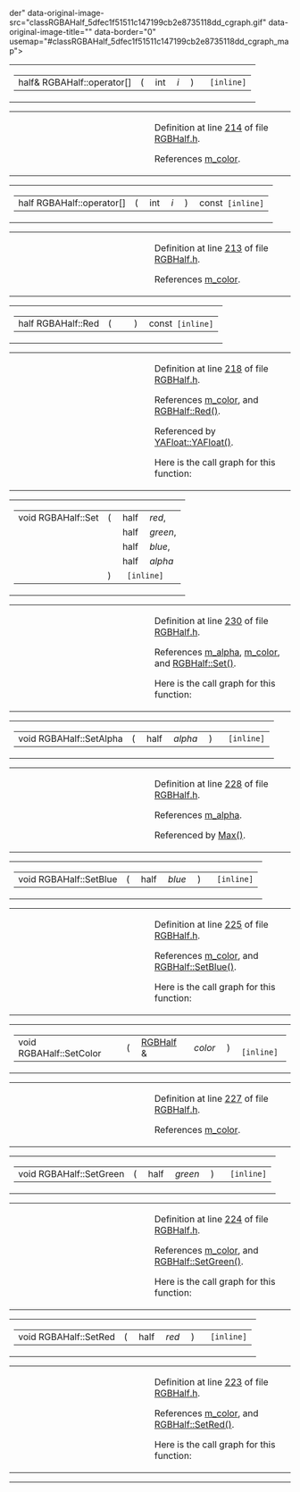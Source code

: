 der" data-original-image-src="classRGBAHalf_5dfec1f51511c147199cb2e8735118dd_cgraph.gif" data-original-image-title="" data-border="0" usemap="#classRGBAHalf_5dfec1f51511c147199cb2e8735118dd_cgraph_map"></span></td>
</tr>
</tbody>
</table>

<span id="afa3b3be64f86f689de4bf05a470fc17" class="anchor"></span>

<table class="mdTable" data-cellpadding="2" data-cellspacing="0">
<colgroup>
<col style="width: 100%" />
</colgroup>
<tbody>
<tr>
<td class="mdRow"><table data-cellpadding="0" data-cellspacing="0" data-border="0">
<tbody>
<tr>
<td class="md" data-nowrap="" data-valign="top">half&amp; RGBAHalf::operator[]</td>
<td class="md" data-valign="top">( </td>
<td class="md" data-nowrap="" data-valign="top">int </td>
<td class="mdname1" data-valign="top" data-nowrap=""><em>i</em></td>
<td class="md" data-valign="top"> ) </td>
<td class="md" data-nowrap=""><code> [inline]</code></td>
</tr>
</tbody>
</table></td>
</tr>
</tbody>
</table>

<table data-cellspacing="5" data-cellpadding="0" data-border="0">
<colgroup>
<col style="width: 50%" />
<col style="width: 50%" />
</colgroup>
<tbody>
<tr>
<td> </td>
<td><p>Definition at line <a href="RGBHalf_8h-source.md#l00214" class="el">214</a> of file <a href="RGBHalf_8h-source.md" class="el">RGBHalf.h</a>.</p>
<p>References <a href="RGBHalf_8h-source.md#l00180" class="el">m_color</a>.</p></td>
</tr>
</tbody>
</table>

<span id="56bd1e633f412f07706e05b60f9eb2bc" class="anchor"></span>

<table class="mdTable" data-cellpadding="2" data-cellspacing="0">
<colgroup>
<col style="width: 100%" />
</colgroup>
<tbody>
<tr>
<td class="mdRow"><table data-cellpadding="0" data-cellspacing="0" data-border="0">
<tbody>
<tr>
<td class="md" data-nowrap="" data-valign="top">half RGBAHalf::operator[]</td>
<td class="md" data-valign="top">( </td>
<td class="md" data-nowrap="" data-valign="top">int </td>
<td class="mdname1" data-valign="top" data-nowrap=""><em>i</em></td>
<td class="md" data-valign="top"> ) </td>
<td class="md" data-nowrap="">const<code> [inline]</code></td>
</tr>
</tbody>
</table></td>
</tr>
</tbody>
</table>

<table data-cellspacing="5" data-cellpadding="0" data-border="0">
<colgroup>
<col style="width: 50%" />
<col style="width: 50%" />
</colgroup>
<tbody>
<tr>
<td> </td>
<td><p>Definition at line <a href="RGBHalf_8h-source.md#l00213" class="el">213</a> of file <a href="RGBHalf_8h-source.md" class="el">RGBHalf.h</a>.</p>
<p>References <a href="RGBHalf_8h-source.md#l00180" class="el">m_color</a>.</p></td>
</tr>
</tbody>
</table>

<span id="3d061051286831d4f2aebae980198b48" class="anchor"></span>

<table class="mdTable" data-cellpadding="2" data-cellspacing="0">
<colgroup>
<col style="width: 100%" />
</colgroup>
<tbody>
<tr>
<td class="mdRow"><table data-cellpadding="0" data-cellspacing="0" data-border="0">
<tbody>
<tr>
<td class="md" data-nowrap="" data-valign="top">half RGBAHalf::Red</td>
<td class="md" data-valign="top">( </td>
<td class="mdname1" data-valign="top" data-nowrap=""></td>
<td class="md" data-valign="top"> ) </td>
<td class="md" data-nowrap="">const<code> [inline]</code></td>
</tr>
</tbody>
</table></td>
</tr>
</tbody>
</table>

<table data-cellspacing="5" data-cellpadding="0" data-border="0">
<colgroup>
<col style="width: 50%" />
<col style="width: 50%" />
</colgroup>
<tbody>
<tr>
<td> </td>
<td><p>Definition at line <a href="RGBHalf_8h-source.md#l00218" class="el">218</a> of file <a href="RGBHalf_8h-source.md" class="el">RGBHalf.h</a>.</p>
<p>References <a href="RGBHalf_8h-source.md#l00180" class="el">m_color</a>, and <a href="RGBHalf_8h-source.md#l00055" class="el">RGBHalf::Red()</a>.</p>
<p>Referenced by <a href="RGBFloat_8inl-source.md#l00073" class="el">YAFloat::YAFloat()</a>.</p>
<p>Here is the call graph for this function:</p>
<span class="image placeholder" data-original-image-src="classRGBAHalf_3d061051286831d4f2aebae980198b48_cgraph.gif" data-original-image-title="" data-border="0" usemap="#classRGBAHalf_3d061051286831d4f2aebae980198b48_cgraph_map"></span></td>
</tr>
</tbody>
</table>

<span id="c41d828cf2a9a5be1c03b0daa2f79de2" class="anchor"></span>

<table class="mdTable" data-cellpadding="2" data-cellspacing="0">
<colgroup>
<col style="width: 100%" />
</colgroup>
<tbody>
<tr>
<td class="mdRow"><table data-cellpadding="0" data-cellspacing="0" data-border="0">
<tbody>
<tr>
<td class="md" data-nowrap="" data-valign="top">void RGBAHalf::Set</td>
<td class="md" data-valign="top">( </td>
<td class="md" data-nowrap="" data-valign="top">half </td>
<td class="mdname" data-nowrap=""><em>red</em>,</td>
</tr>
<tr>
<td class="md" style="text-align: right;" data-nowrap=""></td>
<td class="md"></td>
<td class="md" data-nowrap="">half </td>
<td class="mdname" data-nowrap=""><em>green</em>,</td>
</tr>
<tr>
<td class="md" style="text-align: right;" data-nowrap=""></td>
<td class="md"></td>
<td class="md" data-nowrap="">half </td>
<td class="mdname" data-nowrap=""><em>blue</em>,</td>
</tr>
<tr>
<td class="md" style="text-align: right;" data-nowrap=""></td>
<td class="md"></td>
<td class="md" data-nowrap="">half </td>
<td class="mdname" data-nowrap=""><em>alpha</em></td>
</tr>
<tr>
<td class="md"></td>
<td class="md">) </td>
<td colspan="2" class="md"><code> [inline]</code></td>
</tr>
</tbody>
</table></td>
</tr>
</tbody>
</table>

<table data-cellspacing="5" data-cellpadding="0" data-border="0">
<colgroup>
<col style="width: 50%" />
<col style="width: 50%" />
</colgroup>
<tbody>
<tr>
<td> </td>
<td><p>Definition at line <a href="RGBHalf_8h-source.md#l00230" class="el">230</a> of file <a href="RGBHalf_8h-source.md" class="el">RGBHalf.h</a>.</p>
<p>References <a href="RGBHalf_8h-source.md#l00181" class="el">m_alpha</a>, <a href="RGBHalf_8h-source.md#l00180" class="el">m_color</a>, and <a href="RGBHalf_8h-source.md#l00059" class="el">RGBHalf::Set()</a>.</p>
<p>Here is the call graph for this function:</p>
<span class="image placeholder" data-original-image-src="classRGBAHalf_c41d828cf2a9a5be1c03b0daa2f79de2_cgraph.gif" data-original-image-title="" data-border="0" usemap="#classRGBAHalf_c41d828cf2a9a5be1c03b0daa2f79de2_cgraph_map"></span></td>
</tr>
</tbody>
</table>

<span id="04a9ca975b5d434c1785e6835496acfc" class="anchor"></span>

<table class="mdTable" data-cellpadding="2" data-cellspacing="0">
<colgroup>
<col style="width: 100%" />
</colgroup>
<tbody>
<tr>
<td class="mdRow"><table data-cellpadding="0" data-cellspacing="0" data-border="0">
<tbody>
<tr>
<td class="md" data-nowrap="" data-valign="top">void RGBAHalf::SetAlpha</td>
<td class="md" data-valign="top">( </td>
<td class="md" data-nowrap="" data-valign="top">half </td>
<td class="mdname1" data-valign="top" data-nowrap=""><em>alpha</em></td>
<td class="md" data-valign="top"> ) </td>
<td class="md" data-nowrap=""><code> [inline]</code></td>
</tr>
</tbody>
</table></td>
</tr>
</tbody>
</table>

<table data-cellspacing="5" data-cellpadding="0" data-border="0">
<colgroup>
<col style="width: 50%" />
<col style="width: 50%" />
</colgroup>
<tbody>
<tr>
<td> </td>
<td><p>Definition at line <a href="RGBHalf_8h-source.md#l00228" class="el">228</a> of file <a href="RGBHalf_8h-source.md" class="el">RGBHalf.h</a>.</p>
<p>References <a href="RGBHalf_8h-source.md#l00181" class="el">m_alpha</a>.</p>
<p>Referenced by <a href="RGBHalf_8h-source.md#l00232" class="el">Max()</a>.</p></td>
</tr>
</tbody>
</table>

<span id="f3d69ad05054f5e8bb08f92dec5a53fe" class="anchor"></span>

<table class="mdTable" data-cellpadding="2" data-cellspacing="0">
<colgroup>
<col style="width: 100%" />
</colgroup>
<tbody>
<tr>
<td class="mdRow"><table data-cellpadding="0" data-cellspacing="0" data-border="0">
<tbody>
<tr>
<td class="md" data-nowrap="" data-valign="top">void RGBAHalf::SetBlue</td>
<td class="md" data-valign="top">( </td>
<td class="md" data-nowrap="" data-valign="top">half </td>
<td class="mdname1" data-valign="top" data-nowrap=""><em>blue</em></td>
<td class="md" data-valign="top"> ) </td>
<td class="md" data-nowrap=""><code> [inline]</code></td>
</tr>
</tbody>
</table></td>
</tr>
</tbody>
</table>

<table data-cellspacing="5" data-cellpadding="0" data-border="0">
<colgroup>
<col style="width: 50%" />
<col style="width: 50%" />
</colgroup>
<tbody>
<tr>
<td> </td>
<td><p>Definition at line <a href="RGBHalf_8h-source.md#l00225" class="el">225</a> of file <a href="RGBHalf_8h-source.md" class="el">RGBHalf.h</a>.</p>
<p>References <a href="RGBHalf_8h-source.md#l00180" class="el">m_color</a>, and <a href="RGBHalf_8h-source.md#l00063" class="el">RGBHalf::SetBlue()</a>.</p>
<p>Here is the call graph for this function:</p>
<span class="image placeholder" data-original-image-src="classRGBAHalf_f3d69ad05054f5e8bb08f92dec5a53fe_cgraph.gif" data-original-image-title="" data-border="0" usemap="#classRGBAHalf_f3d69ad05054f5e8bb08f92dec5a53fe_cgraph_map"></span></td>
</tr>
</tbody>
</table>

<span id="365589b6cf87fa982b806b4716e6b68c" class="anchor"></span>

<table class="mdTable" data-cellpadding="2" data-cellspacing="0">
<colgroup>
<col style="width: 100%" />
</colgroup>
<tbody>
<tr>
<td class="mdRow"><table data-cellpadding="0" data-cellspacing="0" data-border="0">
<tbody>
<tr>
<td class="md" data-nowrap="" data-valign="top">void RGBAHalf::SetColor</td>
<td class="md" data-valign="top">( </td>
<td class="md" data-nowrap="" data-valign="top"><a href="classRGBHalf.md" class="el">RGBHalf</a> &amp; </td>
<td class="mdname1" data-valign="top" data-nowrap=""><em>color</em></td>
<td class="md" data-valign="top"> ) </td>
<td class="md" data-nowrap=""><code> [inline]</code></td>
</tr>
</tbody>
</table></td>
</tr>
</tbody>
</table>

<table data-cellspacing="5" data-cellpadding="0" data-border="0">
<colgroup>
<col style="width: 50%" />
<col style="width: 50%" />
</colgroup>
<tbody>
<tr>
<td> </td>
<td><p>Definition at line <a href="RGBHalf_8h-source.md#l00227" class="el">227</a> of file <a href="RGBHalf_8h-source.md" class="el">RGBHalf.h</a>.</p>
<p>References <a href="RGBHalf_8h-source.md#l00180" class="el">m_color</a>.</p></td>
</tr>
</tbody>
</table>

<span id="5e60890aa9eec70ae51bba216d58b9be" class="anchor"></span>

<table class="mdTable" data-cellpadding="2" data-cellspacing="0">
<colgroup>
<col style="width: 100%" />
</colgroup>
<tbody>
<tr>
<td class="mdRow"><table data-cellpadding="0" data-cellspacing="0" data-border="0">
<tbody>
<tr>
<td class="md" data-nowrap="" data-valign="top">void RGBAHalf::SetGreen</td>
<td class="md" data-valign="top">( </td>
<td class="md" data-nowrap="" data-valign="top">half </td>
<td class="mdname1" data-valign="top" data-nowrap=""><em>green</em></td>
<td class="md" data-valign="top"> ) </td>
<td class="md" data-nowrap=""><code> [inline]</code></td>
</tr>
</tbody>
</table></td>
</tr>
</tbody>
</table>

<table data-cellspacing="5" data-cellpadding="0" data-border="0">
<colgroup>
<col style="width: 50%" />
<col style="width: 50%" />
</colgroup>
<tbody>
<tr>
<td> </td>
<td><p>Definition at line <a href="RGBHalf_8h-source.md#l00224" class="el">224</a> of file <a href="RGBHalf_8h-source.md" class="el">RGBHalf.h</a>.</p>
<p>References <a href="RGBHalf_8h-source.md#l00180" class="el">m_color</a>, and <a href="RGBHalf_8h-source.md#l00062" class="el">RGBHalf::SetGreen()</a>.</p>
<p>Here is the call graph for this function:</p>
<span class="image placeholder" data-original-image-src="classRGBAHalf_5e60890aa9eec70ae51bba216d58b9be_cgraph.gif" data-original-image-title="" data-border="0" usemap="#classRGBAHalf_5e60890aa9eec70ae51bba216d58b9be_cgraph_map"></span></td>
</tr>
</tbody>
</table>

<span id="ca54356b02ccbf89bf74932ca615d9d3" class="anchor"></span>

<table class="mdTable" data-cellpadding="2" data-cellspacing="0">
<colgroup>
<col style="width: 100%" />
</colgroup>
<tbody>
<tr>
<td class="mdRow"><table data-cellpadding="0" data-cellspacing="0" data-border="0">
<tbody>
<tr>
<td class="md" data-nowrap="" data-valign="top">void RGBAHalf::SetRed</td>
<td class="md" data-valign="top">( </td>
<td class="md" data-nowrap="" data-valign="top">half </td>
<td class="mdname1" data-valign="top" data-nowrap=""><em>red</em></td>
<td class="md" data-valign="top"> ) </td>
<td class="md" data-nowrap=""><code> [inline]</code></td>
</tr>
</tbody>
</table></td>
</tr>
</tbody>
</table>

<table data-cellspacing="5" data-cellpadding="0" data-border="0">
<colgroup>
<col style="width: 50%" />
<col style="width: 50%" />
</colgroup>
<tbody>
<tr>
<td> </td>
<td><p>Definition at line <a href="RGBHalf_8h-source.md#l00223" class="el">223</a> of file <a href="RGBHalf_8h-source.md" class="el">RGBHalf.h</a>.</p>
<p>References <a href="RGBHalf_8h-source.md#l00180" class="el">m_color</a>, and <a href="RGBHalf_8h-source.md#l00061" class="el">RGBHalf::SetRed()</a>.</p>
<p>Here is the call graph for this function:</p>
<span class="image placeholder" data-original-image-src="classRGBAHalf_ca54356b02ccbf89bf74932ca615d9d3_cgraph.gif" data-original-image-title="" data-border="0" usemap="#classRGBAHalf_ca54356b02ccbf89bf74932ca615d9d3_cgraph_map"></span></td>
</tr>
</tbody>
</table>

------------------------------------------------------------------------

